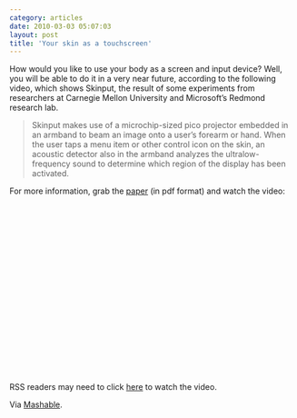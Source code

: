 ```yaml
---
category: articles
date: 2010-03-03 05:07:03
layout: post
title: 'Your skin as a touchscreen'
---
```


<p>How would you like to use your body as a screen and input device? Well, you will be able to do it in a very near future, according to the following video, which shows Skinput, the result of some experiments from researchers at Carnegie Mellon University and Microsoft’s Redmond research lab.</p><blockquote>Skinput makes use of a microchip-sized pico projector embedded in an armband to beam an image onto a user’s forearm or hand. When the user taps a menu item or other control icon on the skin, an acoustic detector also in the armband analyzes the ultralow-frequency sound to determine which region of the display has been activated.</blockquote><p>For more information, grab the <a href="http://research.microsoft.com/en-us/um/redmond/groups/cue/publications/HarrisonSkinputCHI2010.pdf">paper</a> (in pdf format) and watch the video:</p><iframe title="Your skin as a touchscreen" width="480" height="300" data-src="//www.youtube.com/embed/g3XPUdW9Ryg" frameborder="0" allowfullscreen></iframe><p>RSS readers may need to click <a href="//joaobordalo.com/articles/2010/03/03/your-skin-as-a-touchscreen">here</a> to watch the video.</p><p>Via <a href="http://mashable.com/2010/03/03/skinput-turns-your-body-into-a-touchscreen-video">Mashable</a>.
